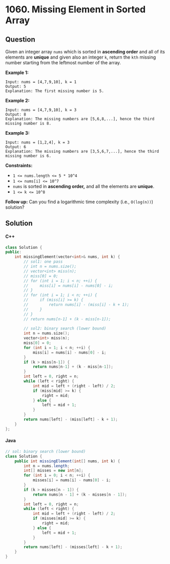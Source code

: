 # 1060. Missing Element in Sorted Array

## Question

Given an integer array `nums` which is sorted in **ascending order** and all of its elements are **unique** and given also an integer `k`, return the `kth` missing number starting from the leftmost number of the array.

**Example 1:**

```
Input: nums = [4,7,9,10], k = 1
Output: 5
Explanation: The first missing number is 5.
```

**Example 2:**

```
Input: nums = [4,7,9,10], k = 3
Output: 8
Explanation: The missing numbers are [5,6,8,...], hence the third missing number is 8.
```

**Example 3:**

```
Input: nums = [1,2,4], k = 3
Output: 6
Explanation: The missing numbers are [3,5,6,7,...], hence the third missing number is 6.
```

**Constraints:**

* `1 <= nums.length <= 5 * 10^4`
* `1 <= nums[i] <= 10^7`
* `nums` is sorted in **ascending order,** and all the elements are **unique**.
* `1 <= k <= 10^8`

**Follow up:** Can you find a logarithmic time complexity (i.e., `O(log(n))`) solution?

## Solution

#### C++

```cpp
class Solution {
public:
    int missingElement(vector<int>& nums, int k) {
        // sol1: one pass
        // int n = nums.size();
        // vector<int> miss(n);
        // miss[0] = 0;
        // for (int i = 1; i < n; ++i) {
        //     miss[i] = nums[i] - nums[0] - i;
        // }
        // for (int i = 1; i < n; ++i) {
        //     if (miss[i] >= k) {
        //         return nums[i] - (miss[i] - k + 1);
        //     }
        // }
        // return nums[n-1] + (k - miss[n-1]);
        
        // sol2: binary search (lower bound)
        int n = nums.size();
        vector<int> miss(n);
        miss[0] = 0;
        for (int i = 1; i < n; ++i) {
            miss[i] = nums[i] - nums[0] - i;
        }
        if (k > miss[n-1]) {
            return nums[n-1] + (k - miss[n-1]);
        }
        int left = 0, right = n;
        while (left < right) {
            int mid = left + (right - left) / 2;
            if (miss[mid] >= k) {
                right = mid;
            } else {
                left = mid + 1;
            }
        }
        return nums[left] - (miss[left] - k + 1);
    }
};
```

#### Java

```java
// sol: binary search (lower bound)
class Solution {
    public int missingElement(int[] nums, int k) {
        int n = nums.length;
        int[] misses = new int[n];
        for (int i = 0; i < n; ++i) {
            misses[i] = nums[i] - nums[0] - i;
        }
        if (k > misses[n - 1]) {
            return nums[n - 1] + (k - misses[n - 1]);
        }
        int left = 0, right = n;
        while (left < right) {
            int mid = left + (right - left) / 2;
            if (misses[mid] >= k) {
                right = mid;
            } else {
                left = mid + 1;
            }
        }
        return nums[left] - (misses[left] - k + 1);
    }
}
```
